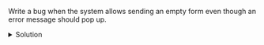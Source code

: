 Write a bug when the system allows sending an empty form even though an error message should pop up.
<details>
  <summary>
    Solution
  </summary>

1. Bug Title: Error message not displayed when submitting an empty form
2. Bug Description:
3. Steps to Reproduce:
a) Navigate to the registration page.
b) Leave all fields blank.
c) Click on the "Submit" button.
4. Expected Behavior:
An error message should be displayed indicating that the required fields are missing.
5. Actual Behavior:
After clicking on the "Submit" button, the form is submitted without any validation, and no error message is displayed.
6. Environment:
**Operating System: Windows 10
Browser: Google Chrome, version 89.0.4389.82**
7. Additional Information:
- This issue occurs consistently on both desktop and mobile devices.
- The form includes the following required fields: Name, Email, and Password.
- Other form fields without the required attribute are not affected.
- The form validation JavaScript function is implemented and should trigger an error message when required fields are empty.
- The error message element is present in the HTML markup but remains hidden even when the form is submitted with empty fields.
8. Severity: Medium
9. Impact:
- Users are able to submit incomplete registration forms, leading to incomplete or invalid data being stored in the system.
- Lack of validation feedback can result in user frustration and confusion.
- This issue can negatively impact data integrity and the user experience.
10. Expected Fix:
a) Update the form validation logic to properly check for empty required fields.
b) Display the error message element and show the appropriate error message when required fields are empty.
c) Ensure that the error message is clearly visible to users and provides guidance on the missing fields.
11. Attachments:
- Screenshots of the registration form before and after submitting an empty form.
- Relevant sections of the HTML markup and JavaScript code related to form validation.


</details>